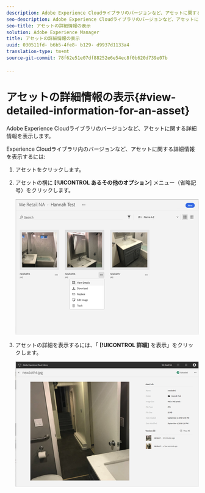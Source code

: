 ```yaml
---
description: Adobe Experience Cloudライブラリのバージョンなど、アセットに関する詳細情報を表示します。
seo-description: Adobe Experience Cloudライブラリのバージョンなど、アセットに関する詳細情報を表示します。
seo-title: アセットの詳細情報の表示
solution: Adobe Experience Manager
title: アセットの詳細情報の表示
uuid: 030511fd- b6b5-4fe8- b129- d9937d1133a4
translation-type: tm+mt
source-git-commit: 78f62e51e07df88252e6e54ec8f0b620d739e07b

---
```



# アセットの詳細情報の表示{#view-detailed-information-for-an-asset}

Adobe Experience Cloudライブラリのバージョンなど、アセットに関する詳細情報を表示します。

Experience Cloudライブラリ内のバージョンなど、アセットに関する詳細情報を表示するには:

1. アセットをクリックします。
1. アセットの横に **[!UICONTROL あるその他のオプション]** メニュー（省略記号）をクリックします。

   ![](assets/library_asset_options.png)

1. アセットの詳細を表示するには、「 **[!UICONTROL 詳細]** を表示」をクリックします。

   ![](assets/library_details_versions.png)

